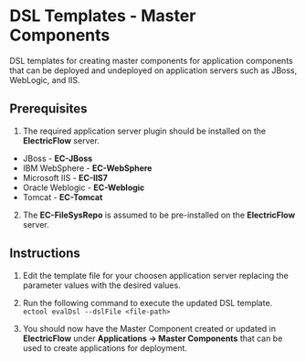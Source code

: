 # DSL Templates - Master Components

DSL templates for creating master components for application components that can be deployed and undeployed on application servers such as JBoss, WebLogic, and IIS.

## Prerequisites ##

  1. The required application server plugin should be installed on the **ElectricFlow** server.
  * JBoss           - **EC-JBoss**
  * IBM WebSphere   - **EC-WebSphere**
  * Microsoft IIS   - **EC-IIS7**
  * Oracle Weblogic - **EC-Weblogic**  
  * Tomcat          - **EC-Tomcat**  

  2. The **EC-FileSysRepo** is assumed to be pre-installed on the **ElectricFlow** server.
  
## Instructions ##

1. Edit the template file for your choosen application server replacing the parameter values with the desired values.

2. Run the following command to execute the updated DSL template.
 `ectool evalDsl --dslFile <file-path>`
 
3. You should now have the Master Component created or updated in **ElectricFlow** under **Applications -> Master Components** that can be used to create applications for deployment. 






